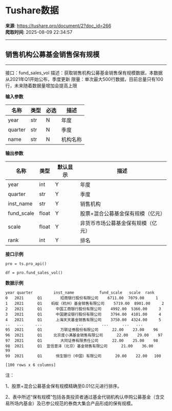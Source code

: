 # Tushare数据

**来源**: https://tushare.pro/document/2?doc_id=266  
**爬取时间**: 2025-08-09 22:34:57

---

## 销售机构公募基金销售保有规模

---

接口：fund\_sales\_vol
描述：获取销售机构公募基金销售保有规模数据，本数据从2021年Q1开始公布，季度更新
限量：单次最大500行数据，目前总量只有100行，未来随着数据量增加会提高上限

**输入参数**

| 名称 | 类型 | 必选 | 描述 |
| --- | --- | --- | --- |
| year | str | N | 年度 |
| quarter | str | N | 季度 |
| name | str | N | 机构名称 |

**输出参数**

| 名称 | 类型 | 默认显示 | 描述 |
| --- | --- | --- | --- |
| year | int | Y | 年度 |
| quarter | str | Y | 季度 |
| inst\_name | str | Y | 销售机构 |
| fund\_scale | float | Y | 股票+混合公募基金保有规模（亿元） |
| scale | float | Y | 非货币市场公募基金保有规模（亿元） |
| rank | int | Y | 排名 |

**接口示例**

```
pro = ts.pro_api()

df = pro.fund_sales_vol()
```

**数据示例**

```
year quarter         inst_name           fund_scale   scale  rank
0   2021      Q1        招商银行股份有限公司    6711.00  7079.00     1
1   2021      Q1    蚂蚁（杭州）基金销售有限公司    5719.00  8901.00     2
2   2021      Q1      中国工商银行股份有限公司    4992.00  5366.00     3
3   2021      Q1      中国建设银行股份有限公司    3794.00  4101.00     4
4   2021      Q1      上海天天基金销售有限公司    3750.00  4324.00     5
..   ...     ...               ...        ...      ...   ...
95  2021      Q1        万联证券股份有限公司      22.00    23.00    96
96  2021      Q1     北京度小满基金销售有限公司      22.00    29.00    97
97  2021      Q1        大同证券有限责任公司      22.00    25.00    98
98  2021      Q1  宜信普泽（北京）基金销售有限公司      21.00    36.00    99
99  2021      Q1      恒生银行（中国）有限公司      20.00    22.00   100

[100 rows x 6 columns]
```

注：

1、股票+混合公募基金保有规模精确至0.01亿元进行排序。

2、表中所述“保有规模”包括各类投资者通过基金代销机构认申购公募基金（含交易所场内基金）及已参公规范的券商大集合产品形成的保有规模。
